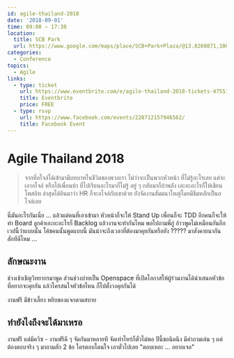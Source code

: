 ```yaml
---
id: agile-thailand-2018
date: '2018-09-01'
time: 09:00 ~ 17:30
location:
  title: SCB Park
  url: https://www.google.com/maps/place/SCB+Park+Plaza/@13.8269871,100.5640887,15z/data=!4m2!3m1!1s0x0:0x264ce22e7a3ed5bd?sa=X&ved=0ahUKEwiwpbDwhfjbAhVIn5QKHQ5tDcQQ_BIImwEwDw
categories:
  - Conference
topics:
  - Agile
links:
  - type: ticket
    url: https://www.eventbrite.com/e/agile-thailand-2018-tickets-47551286177
    title: Eventbrite
    price: FREE
  - type: rsvp
    url: https://www.facebook.com/events/228712157946562/
    title: Facebook Event
---
```


# Agile Thailand 2018

> จากที่อไจล์ได้เข้ามามีบทบาทในชีวิตของพวกเรา ไม่ว่าจะเป็นพวกหัวหน้า ที่ไม่รู้อะไรเลย แต่จะเอาอไจล์ หรือไอ้เพื่อนบ้า ที่ไปเรียนอะไรมาก็ไม่รู้ อยู่ ๆ กลับมาก็บ้าพลัง เอะอะอะไรก็ให้เขียน โพสอิท ล่าสุดได้ยินมาว่า HR ก็จะอไจล์กับเขาด้วย ยังจัดงานสัมมนาใหญ่โดยมีธีมหลักเป็นอไจล์เลย

นี่มันอะไรกันเนี่ย ... แล้วแต่คนที่เอาเข้ามา หัวหน้าก็จะให้ Stand Up เพื่อนก็จะ TDD อีกคนก็จะให้ทำ Board ลูกค้าเอะอะอะไรก็ Backlog แล้วงานจะทำกันไหม พอไปถามพี่กู๋ อ้าวพูดไม่เหมือนกันอีก เวปนี้ว่าแบบนั้น โค้ชคนนั้นพูดแบบนี้ มันน่าจะถึงเวลาที่ต้องมาคุยกันหรือยัง ????? มาสังคายนากันสักทีดีไหม ...

## ลักษณะงาน

ช่วงเช้าเชิญวิทยากรมาพูด ส่วนช่วงบ่ายเป็น Openspace ที่เปิดโอกาสให้ผู้ร่วมงานได้นำเสนอหัวข้อที่อยากจะคุยกัน
แล้วใครสนใจหัวข้อไหน ก็ไปตั้งวงคุยกันได้

งานฟรี มีข้าวเลี้ยง หยิบของแจกตามสบาย

## ทำยังไงถึงจะได้มาเหรอ

งานฟรี แต่มีควิซ - งานฟรีดี ๆ จัดกันมาหลายที จัดเท่าไหร่ก็ตั๋วไม่พอ ปีนี้ขอนิดนึง มีคำถามเล่น ๆ แต่ต้องตอบจริง ๆ มาถามสัก 2 ข้อ ใครตอบโดนใจ เอาตั๋วไปเลย "ตอบเหอะ ... อยากเจอ"
